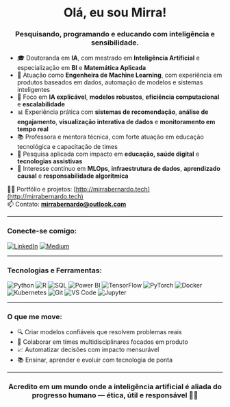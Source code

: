 <h1 align="center">Olá, eu sou Mirra!</h1>
<h3 align="center">Pesquisando, programando e educando com inteligência e sensibilidade.</h3>

- 🎓 Doutoranda em **IA**, com mestrado em **Inteligência Artificial** e especialização em **BI** e **Matemática Aplicada**  
- 💼 Atuação como **Engenheira de Machine Learning**, com experiência em produtos baseados em dados, automação de modelos e sistemas inteligentes  
- 🧠 Foco em **IA explicável**, **modelos robustos**, **eficiência computacional** e **escalabilidade**  
- 📊 Experiência prática com **sistemas de recomendação**, **análise de engajamento**, **visualização interativa de dados** e **monitoramento em tempo real**  
- 📚 Professora e mentora técnica, com forte atuação em educação tecnológica e capacitação de times  
- 🔬 Pesquisa aplicada com impacto em **educação, saúde digital** e **tecnologias assistivas**  
- 🌱 Interesse contínuo em **MLOps**, **infraestrutura de dados**, **aprendizado causal** e **responsabilidade algorítmica**

👩‍💻 Portfólio e projetos: [http://mirrabernardo.tech](http://mirrabernardo.tech)  
📫 Contato: **mirrabernardo@outlook.com**

---

<h3 align="left">Conecte-se comigo:</h3>

[![LinkedIn](https://img.shields.io/badge/LinkedIn-0077B5?style=for-the-badge&logo=linkedin&logoColor=white)](https://www.linkedin.com/in/mirrabernardo/)
[![Medium](https://img.shields.io/badge/-Medium-%23000000?style=for-the-badge&logo=medium&logoColor=white)](https://medium.com/@smirrabernardo)

---

<h3 align="left">Tecnologias e Ferramentas:</h3>

![Python](https://img.shields.io/badge/Python-3670A0?style=for-the-badge&logo=python&logoColor=ffdd54)
![R](https://img.shields.io/badge/R-276DC3?style=for-the-badge&logo=r&logoColor=white)
![SQL](https://img.shields.io/badge/SQL-005C84?style=for-the-badge&logo=sqlite&logoColor=white)
![Power BI](https://img.shields.io/badge/PowerBI-F2C811?style=for-the-badge&logo=powerbi&logoColor=black)
![TensorFlow](https://img.shields.io/badge/TensorFlow-FF6F00?style=for-the-badge&logo=tensorflow&logoColor=white)
![PyTorch](https://img.shields.io/badge/PyTorch-EE4C2C?style=for-the-badge&logo=pytorch&logoColor=white)
![Docker](https://img.shields.io/badge/Docker-2496ED?style=for-the-badge&logo=docker&logoColor=white)
![Kubernetes](https://img.shields.io/badge/Kubernetes-326CE5?style=for-the-badge&logo=kubernetes&logoColor=white)
![Git](https://img.shields.io/badge/GIT-E44C30?style=for-the-badge&logo=git&logoColor=white)
![VS Code](https://img.shields.io/badge/VSCode-007ACC?style=for-the-badge&logo=visual-studio-code&logoColor=white)
![Jupyter](https://img.shields.io/badge/Jupyter-F37626?style=for-the-badge&logo=jupyter&logoColor=white)

---

<h3 align="left">O que me move:</h3>

- 🔍 Criar modelos confiáveis que resolvem problemas reais  
- 🚀 Colaborar em times multidisciplinares focados em produto  
- 📈 Automatizar decisões com impacto mensurável  
- 📚 Ensinar, aprender e evoluir com tecnologia de ponta

---

<h3 align="center">Acredito em um mundo onde a inteligência artificial é aliada do progresso humano — ética, útil e responsável 🤖✨</h3>
